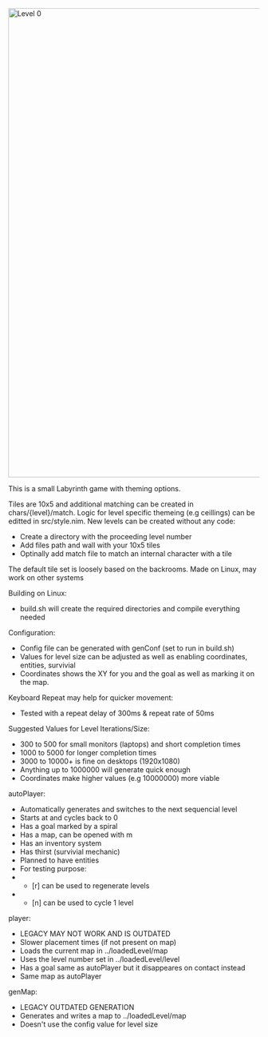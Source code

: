 <img width="1847" height="938" alt="Level 0" src="https://github.com/user-attachments/assets/81c876f2-ccfb-4e71-97da-84e9564c607e" />

This is a small Labyrinth game with theming options.

Tiles are 10x5 and additional matching can be created in chars/{level}/match.
Logic for level specific themeing (e.g ceillings) can be editted in src/style.nim.
New levels can be created without any code:
- Create a directory with the proceeding level number
- Add files path and wall with your 10x5 tiles
- Optinally add match file to match an internal character with a tile

The default tile set is loosely based on the backrooms.
Made on Linux, may work on other systems

Building on Linux:
- build.sh will create the required directories and compile everything needed

Configuration:
- Config file can be generated with genConf (set to run in build.sh)
- Values for level size can be adjusted as well as enabling coordinates, entities, survivial
- Coordinates shows the XY for you and the goal as well as marking it on the map.

Keyboard Repeat may help for quicker movement:
- Tested with a repeat delay of 300ms & repeat rate of 50ms

Suggested Values for Level Iterations/Size:
- 300 to 500 for small monitors (laptops) and short completion times
- 1000 to 5000 for longer completion times
- 3000 to 10000+ is fine on desktops (1920x1080)
- Anything up to 1000000 will generate quick enough
- Coordinates make higher values (e.g 10000000) more viable

autoPlayer:
- Automatically generates and switches to the next sequencial level
- Starts at and cycles back to 0
- Has a goal marked by a spiral
- Has a map, can be opened with m
- Has an inventory system
- Has thirst (survivial mechanic)
- Planned to have entities
- For testing purpose:
- - [r] can be used to regenerate levels
- - [n] can be used to cycle 1 level

player:
- LEGACY MAY NOT WORK AND IS OUTDATED
- Slower placement times (if not present on map)
- Loads the current map in ../loadedLevel/map
- Uses the level number set in ../loadedLevel/level
- Has a goal same as autoPlayer but it disappeares on contact instead
- Same map as autoPlayer

genMap:
- LEGACY OUTDATED GENERATION
- Generates and writes a map to ../loadedLevel/map
- Doesn't use the config value for level size

